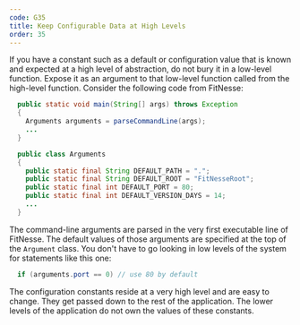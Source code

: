 ```yaml
---
code: G35
title: Keep Configurable Data at High Levels
order: 35
---
```

If you have a constant such as a default or configuration value that is known and expected at a high level of abstraction, do not bury it in a low-level function.
Expose it as an argument to that low-level function called from the high-level function.
Consider the following code from FitNesse:

```java
  public static void main(String[] args) throws Exception
  {
    Arguments arguments = parseCommandLine(args);
    ...
  }

  public class Arguments
  {
    public static final String DEFAULT_PATH = ".";
    public static final String DEFAULT_ROOT = "FitNesseRoot";
    public static final int DEFAULT_PORT = 80;
    public static final int DEFAULT_VERSION_DAYS = 14;
    ...
  }
```

The command-line arguments are parsed in the very first executable line of FitNesse.
The default values of those arguments are specified at the top of the `Argument` class.
You don't have to go looking in low levels of the system for statements like this one:

```java
  if (arguments.port == 0) // use 80 by default
```

The configuration constants reside at a very high level and are easy to change.
They get passed down to the rest of the application.
The lower levels of the application do not own the values of these constants.